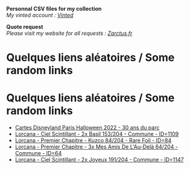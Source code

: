 **Personnal CSV files for my collection**  
*My vinted account : [Vinted](https://www.vinted.fr/member/223153477)*

**Quote request**  
*Please visit my website for all requests : [Zarctus.fr](https://www.zarctus.fr/)*
# Quelques liens aléatoires / Some random links

# Quelques liens aléatoires / Some random links

- [Cartes Disneyland Paris Halloween 2022 - 30 ans du parc](https://www.vinted.fr/items/5055454020-cartes-disneyland-paris-halloween-2022-30-ans-du-parc)
- [Lorcana - Ciel Scintillant - 2x Basil 153/204 - Commune - ID=1109](https://www.vinted.fr/items/5301411131-lorcana-ciel-scintillant-2x-basil-153204-commune-id1109)
- [Lorcana - Premier Chapitre - Kuzco 84/204 - Rare Foil - ID=84](https://www.vinted.fr/items/5462200947-lorcana-premier-chapitre-kuzco-84204-rare-foil-id84)
- [Lorcana - Premier Chapitre - 3x Mes Amis De L'Au-Delà 64/204 - Commune - ID=64](https://www.vinted.fr/items/5835468798-lorcana-premier-chapitre-3x-mes-amis-de-lau-dela-64204-commune-id64)
- [Lorcana - Ciel Scintillant - 2x Joyeux 191/204 - Commune - ID=1147](https://www.vinted.fr/items/6356821168-lorcana-ciel-scintillant-2x-joyeux-191204-commune-id1147)
